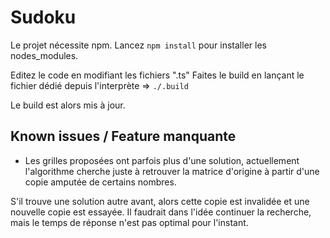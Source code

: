 <h1>Sudoku</h1>

Le projet nécessite npm.
Lancez <code>npm install</code> pour installer les nodes_modules. 

Editez le code en modifiant les fichiers ".ts"
Faites le build en lançant le fichier dédié depuis l'interprète =>  <code>./.build</code>

Le build est alors mis à jour. 

<h2>Known issues / Feature manquante</h2>

- Les grilles proposées ont parfois plus d'une solution, actuellement l'algorithme cherche juste à retrouver la matrice d'origine à partir d'une copie amputée de certains nombres.

S'il trouve une solution autre avant, alors cette copie est invalidée et une nouvelle copie est essayée. Il faudrait dans l'idée continuer la recherche, mais le temps de réponse n'est pas optimal pour l'instant.